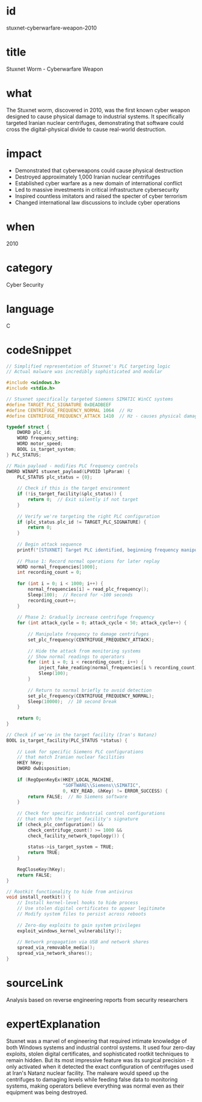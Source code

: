 # id
stuxnet-cyberwarfare-weapon-2010

# title
Stuxnet Worm - Cyberwarfare Weapon

# what
The Stuxnet worm, discovered in 2010, was the first known cyber weapon designed to cause physical damage to industrial systems. It specifically targeted Iranian nuclear centrifuges, demonstrating that software could cross the digital-physical divide to cause real-world destruction.

# impact
- Demonstrated that cyberweapons could cause physical destruction
- Destroyed approximately 1,000 Iranian nuclear centrifuges
- Established cyber warfare as a new domain of international conflict
- Led to massive investments in critical infrastructure cybersecurity
- Inspired countless imitators and raised the specter of cyber terrorism
- Changed international law discussions to include cyber operations

# when
2010

# category
Cyber Security

# language
C

# codeSnippet
```c
// Simplified representation of Stuxnet's PLC targeting logic
// Actual malware was incredibly sophisticated and modular

#include <windows.h>
#include <stdio.h>

// Stuxnet specifically targeted Siemens SIMATIC WinCC systems
#define TARGET_PLC_SIGNATURE 0xDEADBEEF
#define CENTRIFUGE_FREQUENCY_NORMAL 1064  // Hz
#define CENTRIFUGE_FREQUENCY_ATTACK 1410  // Hz - causes physical damage

typedef struct {
    DWORD plc_id;
    WORD frequency_setting;
    WORD motor_speed;
    BOOL is_target_system;
} PLC_STATUS;

// Main payload - modifies PLC frequency controls
DWORD WINAPI stuxnet_payload(LPVOID lpParam) {
    PLC_STATUS plc_status = {0};
    
    // Check if this is the target environment
    if (!is_target_facility(&plc_status)) {
        return 0;  // Exit silently if not target
    }
    
    // Verify we're targeting the right PLC configuration
    if (plc_status.plc_id != TARGET_PLC_SIGNATURE) {
        return 0;
    }
    
    // Begin attack sequence
    printf("[STUXNET] Target PLC identified, beginning frequency manipulation\n");
    
    // Phase 1: Record normal operations for later replay
    WORD normal_frequencies[1000];
    int recording_count = 0;
    
    for (int i = 0; i < 1000; i++) {
        normal_frequencies[i] = read_plc_frequency();
        Sleep(100);  // Record for ~100 seconds
        recording_count++;
    }
    
    // Phase 2: Gradually increase centrifuge frequency
    for (int attack_cycle = 0; attack_cycle < 50; attack_cycle++) {
        
        // Manipulate frequency to damage centrifuges
        set_plc_frequency(CENTRIFUGE_FREQUENCY_ATTACK);
        
        // Hide the attack from monitoring systems
        // Show normal readings to operators
        for (int i = 0; i < recording_count; i++) {
            inject_fake_reading(normal_frequencies[i % recording_count]);
            Sleep(100);
        }
        
        // Return to normal briefly to avoid detection
        set_plc_frequency(CENTRIFUGE_FREQUENCY_NORMAL);
        Sleep(10000);  // 10 second break
    }
    
    return 0;
}

// Check if we're in the target facility (Iran's Natanz)
BOOL is_target_facility(PLC_STATUS *status) {
    
    // Look for specific Siemens PLC configurations
    // that match Iranian nuclear facilities
    HKEY hKey;
    DWORD dwDisposition;
    
    if (RegOpenKeyEx(HKEY_LOCAL_MACHINE, 
                     "SOFTWARE\\Siemens\\SIMATIC", 
                     0, KEY_READ, &hKey) != ERROR_SUCCESS) {
        return FALSE;  // No Siemens software
    }
    
    // Check for specific industrial control configurations
    // that match the target facility's signature
    if (check_plc_configuration() && 
        check_centrifuge_count() >= 1000 &&
        check_facility_network_topology()) {
        
        status->is_target_system = TRUE;
        return TRUE;
    }
    
    RegCloseKey(hKey);
    return FALSE;
}

// Rootkit functionality to hide from antivirus
void install_rootkit() {
    // Install kernel-level hooks to hide process
    // Use stolen digital certificates to appear legitimate
    // Modify system files to persist across reboots
    
    // Zero-day exploits to gain system privileges
    exploit_windows_kernel_vulnerability();
    
    // Network propagation via USB and network shares
    spread_via_removable_media();
    spread_via_network_shares();
}
```

# sourceLink
Analysis based on reverse engineering reports from security researchers

# expertExplanation
Stuxnet was a marvel of engineering that required intimate knowledge of both Windows systems and industrial control systems. It used four zero-day exploits, stolen digital certificates, and sophisticated rootkit techniques to remain hidden. But its most impressive feature was its surgical precision - it only activated when it detected the exact configuration of centrifuges used at Iran's Natanz nuclear facility. The malware would speed up the centrifuges to damaging levels while feeding false data to monitoring systems, making operators believe everything was normal even as their equipment was being destroyed.